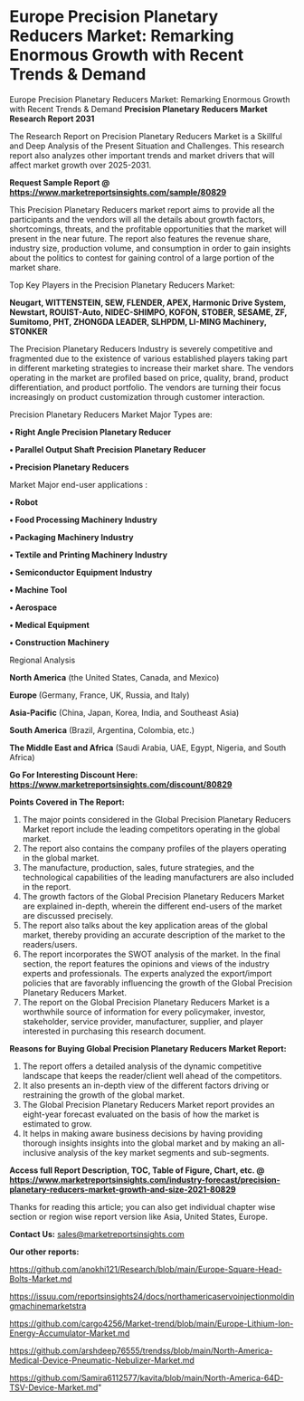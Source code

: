 # Europe Precision Planetary Reducers Market: Remarking Enormous Growth with Recent Trends & Demand
Europe Precision Planetary Reducers Market: Remarking Enormous Growth with Recent Trends & Demand
<strong>Precision Planetary Reducers Market Research Report 2031</strong>

The Research Report on Precision Planetary Reducers Market is a Skillful and Deep Analysis of the Present Situation and Challenges. This research report also analyzes other important trends and market drivers that will affect market growth over 2025-2031.

<strong>Request Sample Report @ <a href=https://www.marketreportsinsights.com/sample/80829>https://www.marketreportsinsights.com/sample/80829</a></strong>

This Precision Planetary Reducers market report aims to provide all the participants and the vendors will all the details about growth factors, shortcomings, threats, and the profitable opportunities that the market will present in the near future. The report also features the revenue share, industry size, production volume, and consumption in order to gain insights about the politics to contest for gaining control of a large portion of the market share.

Top Key Players in the Precision Planetary Reducers Market:

<strong>Neugart, WITTENSTEIN, SEW, FLENDER, APEX, Harmonic Drive System, Newstart, ROUIST-Auto, NIDEC-SHIMPO, KOFON, STOBER, SESAME, ZF, Sumitomo, PHT, ZHONGDA LEADER, SLHPDM, LI-MING Machinery, STONKER</strong>

The Precision Planetary Reducers Industry is severely competitive and fragmented due to the existence of various established players taking part in different marketing strategies to increase their market share. The vendors operating in the market are profiled based on price, quality, brand, product differentiation, and product portfolio. The vendors are turning their focus increasingly on product customization through customer interaction.

Precision Planetary Reducers Market Major Types are:

<strong>• Right Angle Precision Planetary Reducer

• Parallel Output Shaft Precision Planetary Reducer

• Precision Planetary Reducers</strong>

Market Major end-user applications :

<strong>• Robot

• Food Processing Machinery Industry

• Packaging Machinery Industry

• Textile and Printing Machinery Industry

• Semiconductor Equipment Industry

• Machine Tool

• Aerospace

• Medical Equipment

• Construction Machinery</strong>

Regional Analysis

</u><strong><b>North America</b></strong> (the United States, Canada, and Mexico)

<strong><b>Europe </b></strong>(Germany, France, UK, Russia, and Italy)

<strong><b>Asia-Pacific</b></strong> (China, Japan, Korea, India, and Southeast Asia)

<strong><b>South America</b></strong> (Brazil, Argentina, Colombia, etc.)

<strong><b>The Middle East and Africa</b></strong> (Saudi Arabia, UAE, Egypt, Nigeria, and South Africa)

<strong>Go For Interesting Discount Here: <a href=https://www.marketreportsinsights.com/discount/80829>https://www.marketreportsinsights.com/discount/80829</a></strong>

<strong>Points Covered in The Report:</strong>
<ol>
  <li>The major points considered in the Global Precision Planetary Reducers Market report include the leading competitors operating in the global market.</li>
  <li>The report also contains the company profiles of the players operating in the global market.</li>
  <li>The manufacture, production, sales, future strategies, and the technological capabilities of the leading manufacturers are also included in the report.</li>
  <li>The growth factors of the Global Precision Planetary Reducers Market are explained in-depth, wherein the different end-users of the market are discussed precisely.</li>
  <li>The report also talks about the key application areas of the global market, thereby providing an accurate description of the market to the readers/users.</li>
  <li>The report incorporates the SWOT analysis of the market. In the final section, the report features the opinions and views of the industry experts and professionals. The experts analyzed the export/import policies that are favorably influencing the growth of the Global Precision Planetary Reducers Market.</li>
  <li>The report on the Global Precision Planetary Reducers Market is a worthwhile source of information for every policymaker, investor, stakeholder, service provider, manufacturer, supplier, and player interested in purchasing this research document.</li>
</ol>
<strong>Reasons for Buying Global Precision Planetary Reducers Market Report:</strong>

<ol>
  <li>The report offers a detailed analysis of the dynamic competitive landscape that keeps the reader/client well ahead of the competitors.</li>
  <li>It also presents an in-depth view of the different factors driving or restraining the growth of the global market.</li>
  <li>The Global Precision Planetary Reducers Market report provides an eight-year forecast evaluated on the basis of how the market is estimated to grow.</li>
  <li>It helps in making aware business decisions by having providing thorough insights insights into the global market and by making an all-inclusive analysis of the key market segments and sub-segments.</li>
</ol>
<strong>Access full Report Description, TOC, Table of Figure, Chart, etc. @ <a href=https://www.marketreportsinsights.com/industry-forecast/precision-planetary-reducers-market-growth-and-size-2021-80829>https://www.marketreportsinsights.com/industry-forecast/precision-planetary-reducers-market-growth-and-size-2021-80829</a></strong>


Thanks for reading this article; you can also get individual chapter wise section or region wise report version like Asia, United States, Europe.

<strong>Contact Us:</strong>
sales@marketreportsinsights.com

<strong>Our other reports:</strong>

<a href=https://github.com/anokhi121/Research/blob/main/Europe-Square-Head-Bolts-Market.md>https://github.com/anokhi121/Research/blob/main/Europe-Square-Head-Bolts-Market.md</a>

<a href=https://issuu.com/reportsinsights24/docs/northamericaservoinjectionmoldingmachinemarketstra>https://issuu.com/reportsinsights24/docs/northamericaservoinjectionmoldingmachinemarketstra</a>

<a href=https://github.com/cargo4256/Market-trend/blob/main/Europe-Lithium-Ion-Energy-Accumulator-Market.md>https://github.com/cargo4256/Market-trend/blob/main/Europe-Lithium-Ion-Energy-Accumulator-Market.md</a>

<a href=https://github.com/arshdeep76555/trendss/blob/main/North-America-Medical-Device-Pneumatic-Nebulizer-Market.md>https://github.com/arshdeep76555/trendss/blob/main/North-America-Medical-Device-Pneumatic-Nebulizer-Market.md</a>

<a href=https://github.com/Samira6112577/kavita/blob/main/North-America-64D-TSV-Device-Market.md>https://github.com/Samira6112577/kavita/blob/main/North-America-64D-TSV-Device-Market.md</a>"
